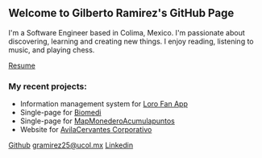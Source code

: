 ## Welcome to Gilberto Ramirez's GitHub Page

I'm a Software Engineer based in Colima, Mexico. I'm passionate about discovering, learning and creating new things. I enjoy reading, listening to music, and playing chess. 

[Resume](/cv) 

### My recent projects: 
- Information management system for [Loro Fan App](http://lorofan.gilberto-ramirez.me/)
- Single-page for [Biomedi](http://gilberto-ramirez.me/Biomedi/)
- Single-page for [MapMonederoAcumulapuntos](http://map.ghapps.com.mx/gilberto/)
- Website for [AvilaCervantes Corporativo](https://avilacervantes.com/)

[Github](https://github.com/Gilberto-Felipe) [gramirez25@ucol.mx](mailto:gramirez25@ucol.mx) [Linkedin](https://www.linkedin.com/in/gilberto-felipe-ramirez-garcia/)


